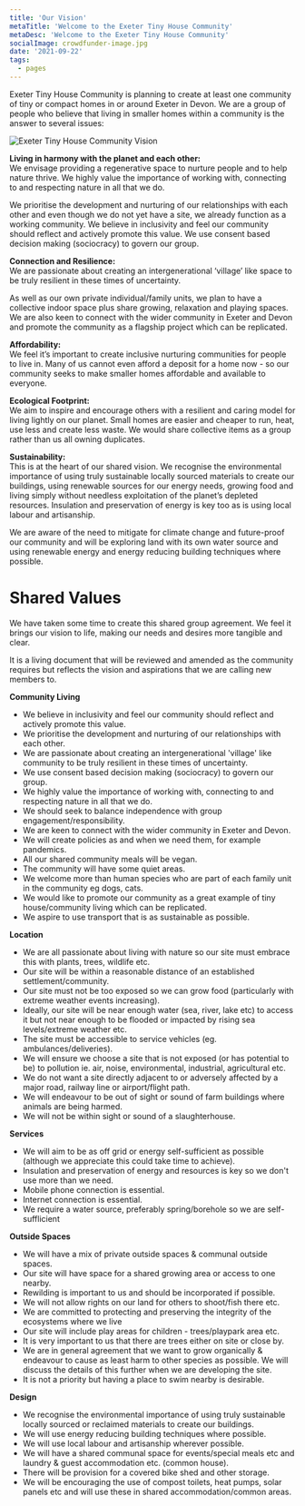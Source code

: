 ```yaml
---
title: 'Our Vision'
metaTitle: 'Welcome to the Exeter Tiny House Community'
metaDesc: 'Welcome to the Exeter Tiny House Community'
socialImage: crowdfunder-image.jpg
date: '2021-09-22'
tags:
  - pages
---
```


Exeter Tiny House Community is planning to create at least one community of tiny or compact homes in or around Exeter in Devon. We are a group of people who believe that living in smaller homes within a community is the answer to several issues:

![Exeter Tiny House Community Vision](/crowdfunder-image.jpg#right)

**Living in harmony with the planet and each other:**  
We envisage providing a regenerative space to nurture people and to help nature thrive. We highly value the importance of working with, connecting to and respecting nature in all that we do. 


We prioritise the development and nurturing of our relationships with each other and even though we do not yet have a site, we already function as a working community. We believe in inclusivity and feel our community should reflect and actively promote this value. We use consent based decision making (sociocracy) to govern our group. 

**Connection and Resilience:**  
We are passionate about creating an intergenerational ‘village’ like space to be truly resilient in these times of uncertainty. 

As well as our own private individual/family units, we plan to have a collective indoor space plus share growing, relaxation and playing spaces. We are also keen to connect with the wider community in Exeter and Devon and promote the community as a flagship project which can be replicated.

**Affordability:**  
We feel it’s important to create inclusive nurturing communities for people to live in. Many of us cannot even afford a deposit for a home now - so our community seeks to make smaller homes affordable and available to everyone. 

**Ecological Footprint:**  
We aim to inspire and encourage others with a resilient and caring model for living lightly on our planet. Small homes are easier and cheaper to run, heat, use less and create less waste. We would share collective items as a group rather than us all owning duplicates. 

**Sustainability:**  
This is at the heart of our shared vision. We recognise the environmental importance of using truly sustainable locally sourced materials to create our buildings, using renewable sources for our energy needs, growing food and living simply without needless exploitation of the planet’s depleted resources. Insulation and preservation of energy is key too as is using local labour and artisanship. 

We are aware of the need to mitigate for climate change and future-proof our community and will be exploring land with its own water source and using renewable energy and energy reducing building techniques where possible. 


# Shared Values

We have taken some time to create this shared group agreement. We feel it brings our vision to life, making our needs and desires more tangible and clear. 

It is a living document that will be reviewed and amended as the community requires but reflects the vision and aspirations that we are calling new members to.

**Community Living** 
- We believe in inclusivity and feel our community should reflect and actively promote this value.
- We prioritise the development and nurturing of our relationships with each other.
 - We are passionate about creating an intergenerational 'village' like community to be truly resilient in these times of uncertainty.
- We use consent based decision making (sociocracy) to govern our group.
- We highly value the importance of working with, connecting to and respecting nature in all that we do.
- We should seek to balance independence with group engagement/responsibility.
- We are keen to connect with the wider community in Exeter and Devon.
- We will create policies as and when we need them, for example pandemics.
- All our shared community meals will be vegan.
- The community will have some quiet areas.
- We welcome more than human species who are part of each family unit in the community eg dogs, cats.
- We would like to promote our community as a great example of tiny house/community living which can be replicated.
- We aspire to use transport that is as sustainable as possible.

**Location**
- We are all passionate about living with nature so our site must embrace this with plants, trees, wildlife etc.
- Our site will be within a reasonable distance of an established settlement/community. 
- Our site must not be too exposed so we can grow food (particularly with extreme weather events increasing).
- Ideally, our site will be near enough water (sea, river, lake etc) to access it but not near enough to be flooded or impacted by rising sea levels/extreme weather etc.
- The site must be accessible to service vehicles (eg. ambulances/deliveries).
- We will ensure we choose a site that is not exposed (or has potential to be) to pollution ie. air, noise, environmental, industrial, agricultural etc.
- We do not want a site directly adjacent to or adversely affected by a major road, railway line or airport/flight path.
- We will endeavour to be out of sight or sound of farm buildings where animals are being harmed.
- We will not be within sight or sound of a slaughterhouse.

**Services**
- We will aim to be as off grid or energy self-sufficient as possible (although we appreciate this could take time to achieve).
- Insulation and preservation of energy and resources is key so we don't use more than we need.
- Mobile phone connection is essential.
- Internet connection is essential.
- We require a water source, preferably spring/borehole so we are self-sufflicient

**Outside Spaces**
- We will have a mix of private outside spaces & communal outside spaces.
- Our site will have space for a shared growing area or access to one nearby.
- Rewilding is important to us and should be incorporated if possible.
- We will not allow rights on our land for others to shoot/fish there etc.
- We are committed to protecting and preserving the integrity of the ecosystems where we live
- Our site will include play areas for children - trees/playpark area etc.
- It is very important to us that there are trees either on site or close by.
- We are in general agreement that we want to grow organically & endeavour to cause as least harm to other species as possible. We will discuss the details of this further when we are developing the site.
- It is not a priority but having a place to swim nearby is desirable.

**Design**
- We recognise the environmental importance of using truly sustainable locally sourced or reclaimed materials to create our buildings.
- We will use energy reducing building techniques where possible.
- We will use local labour and artisanship wherever possible.
- We will have a shared communal space for events/special meals etc and laundry & guest accommodation etc. (common house).
- There will be provision for a covered bike shed and other storage.
- We will be encouraging the use of compost toilets, heat pumps, solar panels etc and will use these in shared accommodation/common areas.
